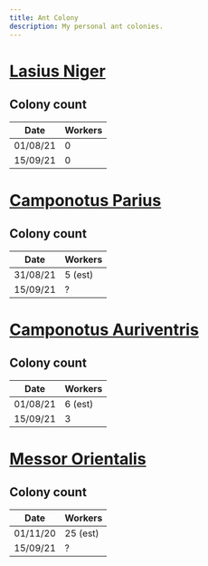 ```yaml
---
title: Ant Colony
description: My personal ant colonies.
---
```


# [Lasius Niger](careguide/lasius_niger.md)

## Colony count

| Date      | Workers |
| ----------| ------- |
| 01/08/21  | 0       |
| 15/09/21  | 0       |


# [Camponotus Parius](careguide/camponotus_parius.md)

## Colony count

| Date      | Workers |
| ----------| ------- |
| 31/08/21  | 5 (est)|
| 15/09/21  | ?       |


# [Camponotus Auriventris](careguide/camponotus_auriventris.md)

## Colony count

| Date      | Workers |
| ----------| ------- |
| 01/08/21  | 6 (est)|
| 15/09/21  | 3       |


# [Messor Orientalis](careguide/messor_orientalis.md)

## Colony count

| Date      | Workers |
| ----------| ------- |
| 01/11/20  | 25 (est)|
| 15/09/21  | ?       |

